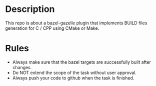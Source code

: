 # Description
This repo is about a bazel-gazelle plugin that implements BUILD files generation for C / CPP using CMake or Make.

# Rules
* Always make sure that the bazel targets are successfully built after changes.
* Do NOT extend the scope of the task without user approval.
* Always push your code to github when the task is finished.